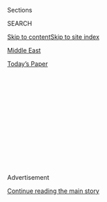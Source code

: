 <div id="app">

<div>

<div>

<div>

<div class="NYTAppHideMasthead css-1q2w90k e1suatyy0">

<div class="section css-ui9rw0 e1suatyy2">

<div class="css-eph4ug er09x8g0">

<div class="css-6n7j50">

</div>

<span class="css-1dv1kvn">Sections</span>

<div class="css-10488qs">

<span class="css-1dv1kvn">SEARCH</span>

</div>

[Skip to content](#site-content)[Skip to site index](#site-index)

</div>

<div id="masthead-section-label" class="css-1wr3we4 eaxe0e00">

[Middle
East](https://www.nytimes.com/section/world/middleeast)

</div>

<div class="css-10698na e1huz5gh0">

</div>

</div>

<div id="masthead-bar-one" class="section hasLinks css-15hmgas e1csuq9d3">

<div class="css-uqyvli e1csuq9d0">

</div>

<div class="css-1uqjmks e1csuq9d1">

</div>

<div class="css-9e9ivx">

[](https://myaccount.nytimes.com/auth/login?response_type=cookie&client_id=vi)

</div>

<div class="css-1bvtpon e1csuq9d2">

[Today’s
Paper](https://www.nytimes.com/section/todayspaper)

</div>

</div>

</div>

</div>

<div data-aria-hidden="false">

<div id="site-content" data-role="main">

<div>

<div class="css-1aor85t" style="opacity:0.000000001;z-index:-1;visibility:hidden">

<div class="css-1hqnpie">

<div class="css-epjblv">

<span class="css-17xtcya">[Middle
East](/section/world/middleeast)</span><span class="css-x15j1o">|</span><span class="css-fwqvlz">Trump
Fund-Raiser Files Hacking Lawsuit Against
Qatar</span>

</div>

<div class="css-k008qs">

<div class="css-1iwv8en">

<span class="css-18z7m18"></span>

<div>

</div>

</div>

<span class="css-1n6z4y">https://nyti.ms/2pMMe7R</span>

<div class="css-1705lsu">

<div class="css-4xjgmj">

<div class="css-4skfbu" data-role="toolbar" data-aria-label="Social Media Share buttons, Save button, and Comments Panel with current comment count" data-testid="share-tools">

  - 
  - 
  - 
  - 
    
    <div class="css-6n7j50">
    
    </div>

  - 

</div>

</div>

</div>

</div>

</div>

</div>

<div id="NYT_TOP_BANNER_REGION" class="css-13pd83m">

</div>

<div id="top-wrapper" class="css-1sy8kpn">

<div id="top-slug" class="css-l9onyx">

Advertisement

</div>

[Continue reading the main
story](#after-top)

<div class="ad top-wrapper" style="text-align:center;height:100%;display:block;min-height:250px">

<div id="top" class="place-ad" data-position="top" data-size-key="top">

</div>

</div>

<div id="after-top">

</div>

</div>

<div id="sponsor-wrapper" class="css-1hyfx7x">

<div id="sponsor-slug" class="css-19vbshk">

Supported by

</div>

[Continue reading the main
story](#after-sponsor)

<div id="sponsor" class="ad sponsor-wrapper" style="text-align:center;height:100%;display:block">

</div>

<div id="after-sponsor">

</div>

</div>

<div class="css-1vkm6nb ehdk2mb0">

# Trump Fund-Raiser Files Hacking Lawsuit Against Qatar

</div>

<div class="css-79elbk" data-testid="photoviewer-wrapper">

<div class="css-z3e15g" data-testid="photoviewer-wrapper-hidden">

</div>

<div class="css-1a48zt4 ehw59r15" data-testid="photoviewer-children">

![<span class="css-16f3y1r e13ogyst0" data-aria-hidden="true">Elliott
Broidy with his wife, Robin, in
2012.</span><span class="css-cnj6d5 e1z0qqy90" itemprop="copyrightHolder"><span class="css-1ly73wi e1tej78p0">Credit...</span><span><span>Alex
J. Berliner/ABImages, via Associated
Press</span></span></span>](https://static01.nyt.com/images/2018/03/26/reader-center/27BROIDY/27BROIDY-articleLarge.jpg?quality=75&auto=webp&disable=upscale)

</div>

</div>

<div class="css-xt80pu e12qa4dv0">

<div class="css-18e8msd">

<div class="css-vp77d3 epjyd6m0">

<div class="css-1baulvz">

By [<span class="css-1baulvz last-byline" itemprop="name">David D.
Kirkpatrick</span>](https://www.nytimes.com/by/david-d-kirkpatrick)

</div>

</div>

  - March 26,
    2018

  - 
    
    <div class="css-4xjgmj">
    
    <div class="css-d8bdto" data-role="toolbar" data-aria-label="Social Media Share buttons, Save button, and Comments Panel with current comment count" data-testid="share-tools">
    
      - 
      - 
      - 
      - 
        
        <div class="css-6n7j50">
        
        </div>
    
      - 
    
    </div>
    
    </div>

</div>

</div>

<div class="section meteredContent css-1r7ky0e" name="articleBody" itemprop="articleBody">

<div class="css-1fanzo5 StoryBodyCompanionColumn">

<div class="css-53u6y8">

LONDON — Lawyers for Elliott Broidy, a Republican fund-raiser close to
President Trump, on Monday filed a lawsuit accusing the government of
Qatar of hacking into his emails and conspiring with Washington
lobbyists to besmirch his reputation.

The lawsuit is one of the first high-profile attempts to hold a foreign
government accountable in American courts for cyberespionage. It comes
at a time when hacking is becoming an increasingly common tool among a
growing number of states seeking to punish enemies or achieve political
goals.

“This suit is the first of its kind,” said Lee Wolosky, a lawyer for Mr.
Broidy.

Mr. Broidy, a Los Angeles investor, has been an antagonist of Qatar in
Washington. He has accused it of supporting Islamist extremism, and he
has provided millions of dollars in financial support for think-tank
conferences amplifying those criticisms. He has made the same arguments
to Mr. Trump and Republican lawmakers.

At the same time, Mr. Broidy also owns a defense contractor, Circinus
L.L.C., that in the past year signed a contract worth more than $200
million with the United Arab Emirates and is pursuing another large
contract with Saudi Arabia. Both countries are engaged in a bitter
dispute with Qatar, the home to a major American military base and vast
natural gas deposits.

</div>

</div>

<div class="css-1fanzo5 StoryBodyCompanionColumn">

<div class="css-53u6y8">

Several recent news articles, including three on the front page of The
New York Times, have called attention to the overlap of Mr. Broidy’s
political advocacy and his business interests. They describe what appear
to be his promises of access to the Trump administration or
congressional Republicans as he sought lucrative contracts with various
foreign governments.

Most of those articles, including those in The Times, relied in part on
copies of emails from Mr. Broidy’s account that were provided to
journalists by an anonymous group critical of his views about the Middle
East.

Representatives of Mr. Broidy immediately suspected Qatar of stealing
his emails, in part because the private emails of at least one other
high-profile foe of Qatar — Yousef al-Otaiba, the Emirati ambassador to
Washington — have also been hacked and disseminated to journalists in a
similar fashion. The hack required a level of resources and
sophistication that suggested a state was responsible.

“This is a case about a hostile intelligence operation undertaken by a
foreign nation on the territory of the United States against successful,
influential United States citizens,” the lawyers for Mr. Broidy charged
in a lawsuit filed in United States District Court for the Central
District of California.

In a statement, a spokesman for Qatar said the suit was “without merit
or fact.” The spokesman, Jassim al-Thani, of the Qatari Embassy in
Washington, called Mr. Broidy’s lawsuit “a transparent attempt to divert
attention from U.S. media reports about his activities.”

</div>

</div>

<div class="css-1fanzo5 StoryBodyCompanionColumn">

<div class="css-53u6y8">

The lawsuit charges that the attack began last Dec. 27, when Mr.
Broidy’s wife, Robin Rosenzweig, received an email that appeared to be
a security alert from Google. She entered her password as the alert
requested. It turned out to be a phishing attack, according to the
lawsuit, and the information she provided was used to get access to her
account, Mr. Broidy’s and that of his company, Broidy Capital
Management.

After the emails began appeared in the news media, Mr. Broidy retained a
team of cyberforensic experts, including at least one former American
intelligence official. According to the lawsuit, their initial analysis
indicated that the attacks appeared to originate from computer servers
in Britain and the Netherlands, but the researchers later concluded that
the addresses of those servers had been used to mask another point of
origin.

“A more thorough review of the server data” showed that for a brief time
on one day — Feb. 14, 2018 — “problems with the attackers obfuscation
techniques” had “revealed that the attack originated in Qatar.”

The lawsuit also claims that a Republican lobbyist, Nicolas D. Muzin of
Stonington Strategies, conspired with Qatar to exploit the hacked emails
to damage Mr. Broidy’s reputation. Stonington Strategies is registered
as a foreign agent of Qatar, and the lawsuit says that Qatar pays him
$300,000 a month. Qatar spent nearly $5 million on Washington lobbyists
and media relations during the six months that ended last October,
according to the Center for Responsive Politics.

Mr. Muzin has reportedly courted Jewish leaders and others by offering
them trips to Doha, the capital of Qatar. “Starting last year, the State
of Qatar, Muzin, and other foreign agents conspired in a strategic
campaign to retaliate against and discredit Plaintiff Broidy,” the
lawsuit claims. It specifically accused Qatar of orchestrating the
hacking after Mr. Muzin “identified Plaintiff Broidy as an individual
who was opposing the State of Qatar’s efforts to improve its image and
relationships in Washington, D.C. and who was aligned with its regional
rivals, the UAE and Saudi Arabia.”

In a statement, Mr. Muzin said, “Mr. Broidy’s lawsuit is an obvious
attempt to draw attention away from his controversial work, and is as
flimsy as the promises he reportedly made to his clients.”

</div>

</div>

</div>

<div>

</div>

<div>

</div>

<div>

</div>

<div>

<div id="bottom-wrapper" class="css-1ede5it">

<div id="bottom-slug" class="css-l9onyx">

Advertisement

</div>

[Continue reading the main
story](#after-bottom)

<div id="bottom" class="ad bottom-wrapper" style="text-align:center;height:100%;display:block;min-height:90px">

</div>

<div id="after-bottom">

</div>

</div>

</div>

</div>

</div>

## Site Index

<div>

</div>

## Site Information Navigation

  - [© <span>2020</span> <span>The New York Times
    Company</span>](https://help.nytimes.com/hc/en-us/articles/115014792127-Copyright-notice)

<!-- end list -->

  - [NYTCo](https://www.nytco.com/)
  - [Contact
    Us](https://help.nytimes.com/hc/en-us/articles/115015385887-Contact-Us)
  - [Work with us](https://www.nytco.com/careers/)
  - [Advertise](https://nytmediakit.com/)
  - [T Brand Studio](http://www.tbrandstudio.com/)
  - [Your Ad
    Choices](https://www.nytimes.com/privacy/cookie-policy#how-do-i-manage-trackers)
  - [Privacy](https://www.nytimes.com/privacy)
  - [Terms of
    Service](https://help.nytimes.com/hc/en-us/articles/115014893428-Terms-of-service)
  - [Terms of
    Sale](https://help.nytimes.com/hc/en-us/articles/115014893968-Terms-of-sale)
  - [Site
    Map](https://spiderbites.nytimes.com)
  - [Help](https://help.nytimes.com/hc/en-us)
  - [Subscriptions](https://www.nytimes.com/subscription?campaignId=37WXW)

</div>

</div>

</div>

</div>
